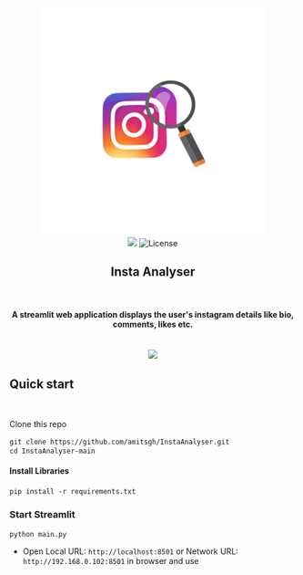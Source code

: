 <p align="center">
  <a href="#">
    <img src="assets/logo.png" alt="Logo" width="400">
  </a>
  <br>
  <img src="https://img.shields.io/badge/Author-amitsgh-brightgreen.svg?style=flat" height="25">
  <img src="https://img.shields.io/badge/License-MIT-yellow.svg?style=flat" alt="License" height="25">
  <h2 align="center">Insta Analyser</h2>
</p>
<br>
<h4 align="center"> A streamlit web application displays the user's instagram details like bio, comments, likes etc. </h4>
<p align="center">
    <br />
    <img width="500" height="auto" src="assets/video.gif">
    <br />
</p>


## Quick start
<br>

Clone this repo

```
git clone https://github.com/amitsgh/InstaAnalyser.git
cd InstaAnalyser-main
```

#### Install Libraries

```
pip install -r requirements.txt
```

### Start Streamlit

```
python main.py
```

- Open Local URL: `http://localhost:8501` or Network URL: `http://192.168.0.102:8501` in browser and use
